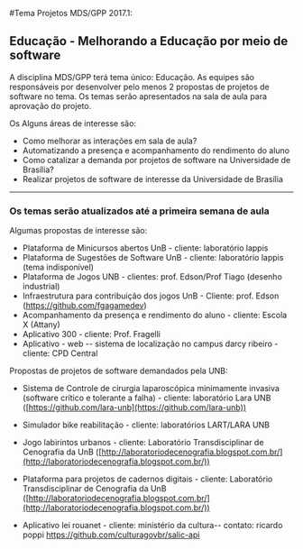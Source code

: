 #Tema Projetos MDS/GPP 2017.1:

## Educação - Melhorando a Educação por meio de software

A disciplina MDS/GPP terá tema único: Educação.  As equipes são responsáveis por desenvolver pelo menos 2 propostas de projetos de software no tema. Os temas serão apresentados na sala de aula para aprovação do projeto. 

Os 
Alguns áreas de interesse são:

*  Como melhorar as interações em sala de aula? 
*  Automatizando a presença e acompanhamento do rendimento do aluno
*  Como catalizar a demanda por projetos de software na Universidade de Brasília?
*  Realizar projetos de software de interesse da Universidade de Brasília

***

### Os temas serão atualizados até a primeira semana de aula
Algumas propostas de interesse são:

* Plataforma de Minicursos abertos UnB -  cliente: laboratório lappis
* Plataforma de Sugestões de Software UnB - cliente: laboratório lappis (tema indisponível)
* Plataforma de Jogos UNB - clientes: prof. Edson/Prof Tiago (desenho industrial)
* Infraestrutura para contribuição dos jogos UnB - Cliente: prof. Edson (https://github.com/fgagamedev)
* Acompanhamento da presença e rendimento do aluno - cliente: Escola X (Attany)
* Aplicativo 300 -  cliente: Prof. Fragelli
* Aplicativo - web -- sistema de localização no campus darcy ribeiro - cliente: CPD Central 

Propostas de projetos de software demandados pela UNB:

* Sistema de Controle de cirurgia laparoscópica minimamente invasiva (software crítico e tolerante a falha) - cliente: laboratório Lara UNB ([https://github.com/lara-unb](https://github.com/lara-unb))
* Simulador bike reabilitação - cliente: laboratórios LART/LARA UNB
* Jogo labirintos urbanos - cliente:  Laboratório Transdisciplinar de Cenografia da UnB ([http://laboratoriodecenografia.blogspot.com.br/](http://laboratoriodecenografia.blogspot.com.br/))
* Plataforma para projetos de cadernos digitais - cliente:  Laboratório Transdisciplinar de Cenografia da UnB ([http://laboratoriodecenografia.blogspot.com.br/](http://laboratoriodecenografia.blogspot.com.br/))

* Aplicativo lei rouanet - cliente: ministério da cultura-- contato: ricardo poppi https://github.com/culturagovbr/salic-api
